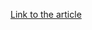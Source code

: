 [Link to the article](https://threat.boutique/2025/06/the-invisible-threat-how-to-detect-physical-keystroke-injection-implants)

